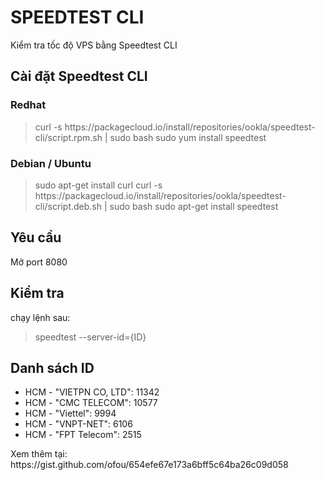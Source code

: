 # SPEEDTEST CLI
Kiểm tra tốc độ VPS bằng Speedtest CLI
<h2>Cài đặt Speedtest CLI</h2>
<h3>Redhat</h3>
<blockquote>curl -s https://packagecloud.io/install/repositories/ookla/speedtest-cli/script.rpm.sh | sudo bash
sudo yum install speedtest</blockquote>
<h3>Debian / Ubuntu </h3>
<blockquote>sudo apt-get install curl
curl -s https://packagecloud.io/install/repositories/ookla/speedtest-cli/script.deb.sh | sudo bash
sudo apt-get install speedtest</blockquote>
<h2>Yêu cầu</h2>
<p>Mở port 8080</p>
<h2>Kiểm tra</h2>
<p>chạy lệnh sau:</p>
<blockquote>speedtest --server-id={ID}</blockquote>
<h2>Danh sách ID </h2>
<ul>
  <li>HCM - "VIETPN CO, LTD": 11342</li>
  <li>HCM - "CMC TELECOM": 10577</li>
  <li>HCM - "Viettel": 9994</li>
  <li>HCM - "VNPT-NET": 6106</li>
  <li>HCM - "FPT Telecom": 2515</li>
</ul>
<p>Xem thêm tại: https://gist.github.com/ofou/654efe67e173a6bff5c64ba26c09d058</p>
